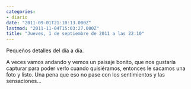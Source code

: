 ```yaml
---
categories:
- diario
date: "2011-09-01T21:10:13.000Z"
lastmod: "2011-11-04T15:03:27.000Z"
title: "Jueves, 1 de septiembre de 2011 a las 22:10"
---
```


Pequeños detalles del dí­a a dí­a.

A veces vamos andando y vemos un paisaje bonito, que nos gustarí­a capturar para poder verlo cuando quisiéramos, entonces le sacamos una foto y listo.
Una pena que eso no pase con los sentimientos y las sensaciones...